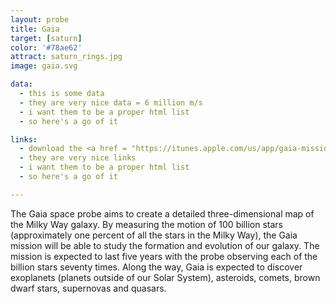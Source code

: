 ```yaml
---
layout: probe
title: Gaia
target: [saturn]
color: '#78ae62'
attract: saturn_rings.jpg
image: gaia.svg

data:
  - this is some data
  - they are very nice data = 6 million m/s
  - i want them to be a proper html list
  - so here's a go of it

links:
  - download the <a href = "https://itunes.apple.com/us/app/gaia-mission/id735128015?mt=8">Gaia app</a> to to receive updates about the mission
  - they are very nice links
  - i want them to be a proper html list
  - so here's a go of it

---
```

The Gaia space probe aims to create a detailed three-dimensional map of the Milky Way galaxy. By measuring the motion of 100 billion stars (approximately one percent of all the stars in the Milky Way), the Gaia mission will be able to study the formation and evolution of our galaxy. The mission is expected to last five years with the probe observing each of the billion stars seventy times. Along the way, Gaia is expected to discover exoplanets (planets outside of our Solar System), asteroids, comets, brown dwarf stars, supernovas and quasars.


